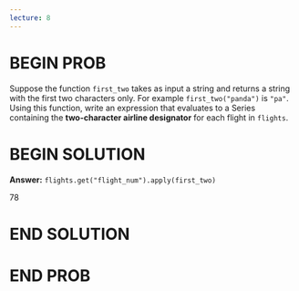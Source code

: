 ```yaml
---
lecture: 8
---
```


# BEGIN PROB

Suppose the function `first_two` takes as input a string and returns a
string with the first two characters only. For example
`first_two("panda")` is `"pa"`. Using this function, write an expression
that evaluates to a Series containing the **two-character airline
designator** for each flight in `flights`.


# BEGIN SOLUTION

**Answer:** `flights.get("flight_num").apply(first_two)`

<average>78</average>

# END SOLUTION

# END PROB